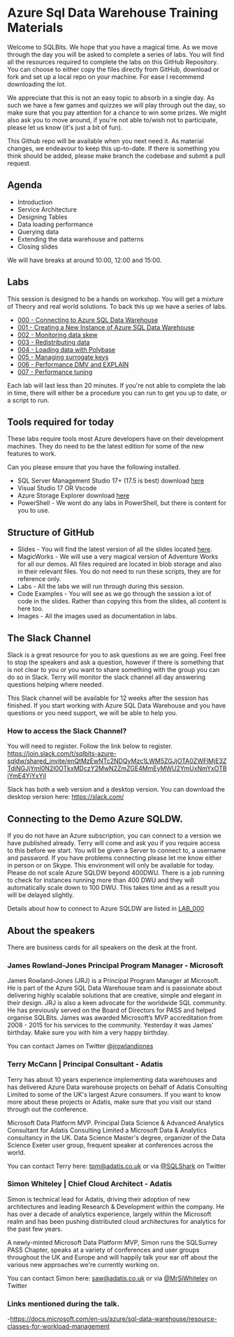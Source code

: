 # Azure Sql Data Warehouse Training Materials

Welcome to SQLBits. We hope that you have a magical time. 
As we move through the day you will be asked to complete a series of labs. You will find all the resources required to complete the labs on this GitHub Repository. 
You can choose to either copy the files directly from GitHub, download or fork and set up a local repo on your machine. For ease I recommend downloading the lot. 

We appreciate that this is not an easy topic to absorb in a single day. As such we have a few games and quizzes we will play through out the day, so make sure that you pay attention for a chance to win some prizes. We might also ask you to move around, if you're not able to/wish not to participate, please let us know (it's just a bit of fun).

This Github repo will be available when you next need it. As material changes, we endeavour to keep this up-to-date. If there is something you think should be added, please make branch the codebase and submit a pull request. 

## Agenda
- Introduction
- Service Architecture
- Designing Tables
- Data loading performance
- Querying data
- Extending the data warehouse and patterns
- Closing slides

We will have breaks at around 10:00, 12:00 and 15:00. 

## Labs
This session is designed to be a hands on workshop. You will get a mixture of Theory and real world solutions.
To back this up we have a series of labs. 
- [000 - Connecting to Azure SQL Data Warehouse](https://github.com/SQLShark/ASDWPrecon/tree/master/Labs/LAB_00)
- [001 - Creating a New Instance of Azure SQL Data Warehouse](https://github.com/SQLShark/ASDWPrecon/tree/master/Labs/LAB_01)
- [002 - Monitoring data skew](https://github.com/SQLShark/ASDWPrecon/tree/master/Labs/LAB_02)
- [003 - Redistributing data](https://github.com/SQLShark/ASDWPrecon/tree/master/Labs/LAB_03)
- [004 - Loading data with Polybase](https://github.com/SQLShark/ASDWPrecon/tree/master/Labs/LAB_04)
- [005 - Managing surrogate keys](https://github.com/SQLShark/ASDWPrecon/tree/master/Labs/LAB_05)
- [006 - Performance DMV and EXPLAIN](https://github.com/SQLShark/ASDWPrecon/tree/master/Labs/LAB_06)
- [007 - Performance tuning](https://github.com/SQLShark/ASDWPrecon/tree/master/Labs/LAB_07)

Each lab will last less than 20 minutes. If you're not able to complete the lab in time, there will either be a procedure you can run to get you up to date, or a script to run. 

## Tools required for today
These labs require tools most Azure developers have on their development machines. They do need to be the latest edition for some of the new features to work. 

Can you please ensure that you have the following installed. 
- SQL Server Management Studio 17+ (17.5 is best) download [here](https://docs.microsoft.com/en-us/sql/ssms/download-sql-server-management-studio-ssms)
- Visual Studio 17
OR Vscode
- Azure Storage Explorer download [here](https://azure.microsoft.com/en-us/features/storage-explorer/)
- PowerShell - We wont do any labs in PowerShell, but there is content for you to use. 

## Structure of GitHub 
- Slides - You will find the latest version of all the slides located [here](https://github.com/SQLShark/ASDWPrecon/tree/master/Slides). 
- MagicWorks - We will use a very magical version of Adventure Works for all our demos. All files required are located in blob storage and also in their relevant files. You do not need to run these scripts, they are for reference only. 
- Labs - All the labs we will run through during this session. 
- Code Examples - You will see as we go through the session a lot of code in the slides. Rather than copying this from the slides, all content is here too. 
- Images - All the images used as documentation in labs.  

## The Slack Channel
Slack is a great resource for you to ask questions as we are going. 
Feel free to stop the speakers and ask a question, however if there is something that is not clear to you or you want to share something with the group you can do so in Slack. 
Terry will monitor the slack channel all day answering questions helping where needed. 

This Slack channel will be available for 12 weeks after the session has finished. If you start working with Azure SQL Data Warehouse and you have questions or you need support, we will be able to help you. 

### How to access the Slack Channel? 
You will need to register. Follow the link below to register. 
https://join.slack.com/t/sqlbits-azure-sqldw/shared_invite/enQtMzEwNTc2NDQyMzc1LWM5ZGJjOTA0ZWFlMjE3ZTdjNGJjYmI0N2I0OTkxMDczY2MwN2ZmZGE4MmEyMWU2YmUxNmYxOTBiYmE4YjYxYjI

Slack has both a web version and a desktop version. You can download the desktop version here: 
https://slack.com/

## Connecting to the Demo Azure SQLDW. 
If you do not have an Azure subscription, you can connect to a version we have published already. 
Terry will come and ask you if you require access to this before we start. You will be given a Server to connect to, a username and password. If you have problems connecting please let me know either in person or on Skype. 
This environment will only be available for today. Please do not scale Azure SQLDW beyond 400DWU. There is a job running to check for instances running more than 400 DWU and they will automatically scale down to 100 DWU. This takes time and as a result you will be delayed slightly. 

Details about how to connect to Azure SQLDW are listed in [LAB_000](https://github.com/SQLShark/ASDWPrecon/tree/master/Labs/LAB_00)

## About the speakers
There are business cards for all speakers on the desk at the front. 

### James Rowland-Jones Principal Program Manager - Microsoft
James Rowland-Jones (JRJ) is a Principal Program Manager at Microsoft. He is part of the Azure SQL Data Warehouse team and is passionate about delivering highly scalable solutions that are creative, simple and elegant in their design. JRJ is also a keen advocate for the worldwide SQL community. He has previously served on the Board of Directors for PASS and helped organise SQLBits. James was awarded Microsoft’s MVP accreditation from 2008 - 2015 for his services to the community. Yesterday it was James' birthday. Make sure you with him a very happy birthday. 

You can contact James on Twitter [@jrowlandjones](https://twitter.com/jrowlandjones)

### Terry McCann | Principal Consultant - Adatis
Terry has about 10 years experience implementing data warehouses and has delivered Azure Data warehouse projects on behalf of Adatis Consulting Limited to some of the UK's largest Azure consumers. If you want to know more about these projects or Adatis, make sure that you visit our stand through out the conference. 

Microsoft Data Platform MVP. Principal Data Science & Advanced Analytics Consultant for Adatis Consulting Limited a Microsoft Data & Analytics consultancy in the UK. Data Science Master's degree, organizer of the Data Science Exeter user group, frequent speaker at conferences across the world. 

You can contact Terry here: tpm@adatis.co.uk or via [@SQLShark](https://twitter.com/SQLShark) on Twitter

### Simon Whiteley | Chief Cloud Architect - Adatis
Simon is technical lead for Adatis, driving their adoption of new architectures and leading Research & Development within the company. He has over a decade of analytics experience, largely within the Microsoft realm and has been pushing distributed cloud architectures for analytics for the past few years.

A newly-minted Microsoft Data Platform MVP, Simon runs the SQLSurrey PASS Chapter, speaks at a variety of conferences and user groups throughout the UK and Europe and will happily talk your ear off about the various new approaches we're currently working on.

You can contact Simon here: saw@adatis.co.uk or via [@MrSiWhiteley](https://twitter.com/MrSiWhiteley) on Twitter

### Links mentioned during the talk. 

-https://docs.microsoft.com/en-us/azure/sql-data-warehouse/resource-classes-for-workload-management
